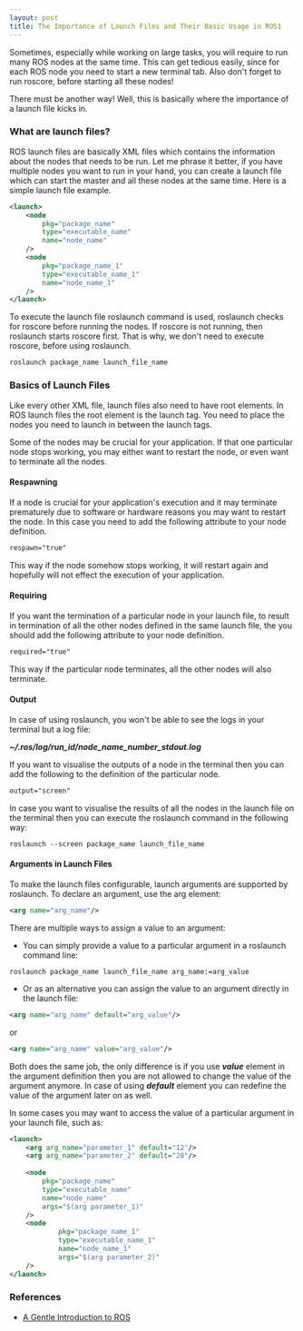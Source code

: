 ```yaml
---
layout: post
title: The Importance of Launch Files and Their Basic Usage in ROS1
---
```


Sometimes, especially while working on large tasks, you will require to run many ROS nodes at the same time. This can get tedious easily, since for each ROS node you need to start a new terminal tab. Also don't forget to run roscore, before starting all these nodes!

There must be another way! Well, this is basically where the importance of a launch file kicks in. 

### What are launch files?

ROS launch files are basically XML files which contains the information about the nodes that needs to be run. Let me phrase it better, if you have multiple nodes you want to run in your hand, you can create a launch file which can start the master and all these nodes at the same time. Here is a simple launch file example.

```xml
<launch>
    <node
        pkg="package_name"
        type="executable_name"
        name="node_name"
    />
    <node
        pkg="package_name_1"
        type="executable_name_1"
        name="node_name_1"
    />
</launch>
```
To execute the launch file roslaunch command is used, roslaunch checks for roscore before running the nodes. If roscore is not running, then roslaunch starts roscore first. That is why, we don't need to execute roscore, before using roslaunch.
```commandline
roslaunch package_name launch_file_name
```

### Basics of Launch Files

Like every other XML file, launch files also need to have root elements. In ROS launch files the root element is the launch tag. You need to place the nodes you need to launch in between the launch tags.

Some of the nodes may be crucial for your application. If that one particular node stops working, you may either want to restart the node, or even want to terminate all the nodes.

#### Respawning

If a node is crucial for your application's execution and it may terminate prematurely due to software or hardware reasons you may want to restart the node. In this case you need to add the following attribute to your node definition.

```xml
respawn="true"
```
This way if the node somehow stops working, it will restart again and hopefully will not effect the execution of your application.

#### Requiring

If you want the termination of a particular node in your launch file, to result in termination of all the other nodes defined in the same launch file, the you should add the following attribute to your node definition.

```xml
required="true"
```

This way if the particular node terminates, all the other nodes will also terminate.

#### Output

In case of using roslaunch, you won't be able to see the logs in your terminal but a log file:

_**~/.ros/log/run_id/node_name_number_stdout.log**_

If you want to visualise the outputs of a node in the terminal then you can add the following to the definition of the particular node.

```xml
output="screen"
```

In case you want to visualise the results of all the nodes in the launch file on the terminal then you can execute the roslaunch command in the following way:
```commandline
roslaunch --screen package_name launch_file_name
```

#### Arguments in Launch Files
To make the launch files configurable, launch arguments are supported by roslaunch.
To declare an argument, use the arg element:
```xml
<arg name="arg_name"/>
```

There are multiple ways to assign a value to an argument:
* You can simply provide a value to a particular argument in a roslaunch command line:
```commandline
roslaunch package_name launch_file_name arg_name:=arg_value
```
* Or as an alternative you can assign the value to an argument directly in the launch file:
```xml
<arg name="arg_name" default="arg_value"/>
```

or


```xml
<arg name="arg_name" value="arg_value"/>
```

Both does the same job, the only difference is if you use _**value**_ element in the argument definition then you are not allowed to change the value of the argument anymore.
In case of using _**default**_ element you can redefine the value of the argument later on as well.

In some cases you may want to access the value of a particular argument in your launch file, such as:

```xml
<launch>
    <arg arg_name="parameter_1" default="12"/>
    <arg arg_name="parameter_2" default="28"/>
    
    <node
        pkg="package_name"
        type="executable_name"
        name="node_name"
        args="$(arg parameter_1)"
    />
    <node
            pkg="package_name_1"
            type="executable_name_1"
            name="node_name_1"
            args="$(arg parameter_2)"
    />
</launch>
```

### References
* [A Gentle Introduction to ROS](https://cse.sc.edu/~jokane/agitr/agitr-small-launch.pdf)
